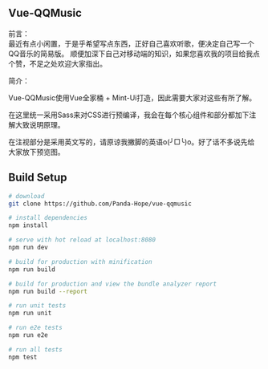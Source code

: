 ## Vue-QQMusic
前言：  
最近有点小闲置，于是乎希望写点东西，正好自己喜欢听歌，便决定自己写一个QQ音乐的简易版。
顺便加深下自己对移动端的知识，如果您喜欢我的项目给我点个赞，不足之处欢迎大家指出。

简介：  

Vue-QQMusic使用Vue全家桶 + Mint-Ui打造，因此需要大家对这些有所了解。  

在这里统一采用Sass来对CSS进行预编译，我会在每个核心组件和部分都加下注解大致说明原理。

在注视部分是采用英文写的，请原谅我撇脚的英语o(╯□╰)o。好了话不多说先给大家放下预览图。  
## Build Setup

``` bash
# download
git clone https://github.com/Panda-Hope/vue-qqmusic

# install dependencies
npm install

# serve with hot reload at localhost:8080
npm run dev

# build for production with minification
npm run build

# build for production and view the bundle analyzer report
npm run build --report

# run unit tests
npm run unit

# run e2e tests
npm run e2e

# run all tests
npm test
```


